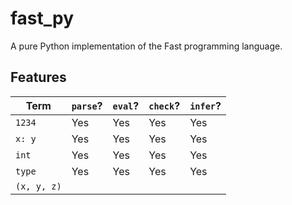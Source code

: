 # fast_py

A pure Python implementation of the Fast programming language.

## Features

| Term | `parse`? | `eval`? | `check`? | `infer`? |
| --- | --- | --- | --- | --- |
| `1234` | Yes | Yes | Yes | Yes
| `x: y` | Yes | Yes | Yes | Yes
| `int` | Yes | Yes | Yes | Yes
| `type` | Yes | Yes | Yes | Yes
| `(x, y, z)`
